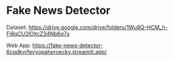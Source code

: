# Fake News Detector

Dataset: https://drive.google.com/drive/folders/1Wu8Q-HCM_h-Fj8qCU2lOjtcZ34Nb6q7x

Web App: https://fake-news-detector-6cpdkvrfevyopaheroecky.streamlit.app/
